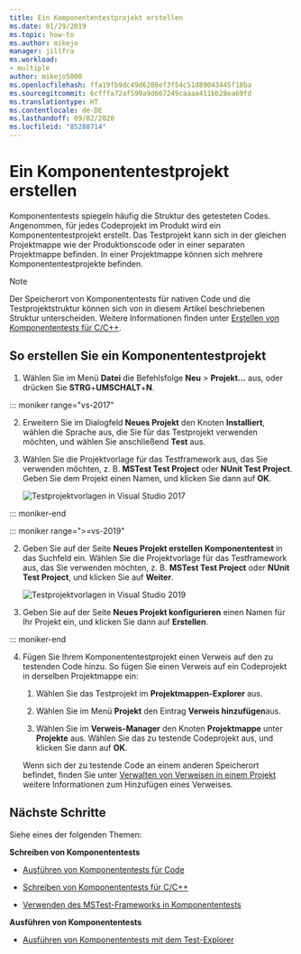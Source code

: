 ```yaml
---
title: Ein Komponententestprojekt erstellen
ms.date: 01/29/2019
ms.topic: how-to
ms.author: mikejo
manager: jillfra
ms.workload:
- multiple
author: mikejo5000
ms.openlocfilehash: ffa19fb9dc49d6286ef3f54c51d89043445f18ba
ms.sourcegitcommit: 6cfffa72af599a9d667249caaaa411bb28ea69fd
ms.translationtype: HT
ms.contentlocale: de-DE
ms.lasthandoff: 09/02/2020
ms.locfileid: "85288714"
---
```

# <a name="create-a-unit-test-project"></a>Ein Komponententestprojekt erstellen

Komponententests spiegeln häufig die Struktur des getesteten Codes. Angenommen, für jedes Codeprojekt im Produkt wird ein Komponententestprojekt erstellt. Das Testprojekt kann sich in der gleichen Projektmappe wie der Produktionscode oder in einer separaten Projektmappe befinden. In einer Projektmappe können sich mehrere Komponententestprojekte befinden.

> [!NOTE]
> Der Speicherort von Komponententests für nativen Code und die Testprojektstruktur können sich von in diesem Artikel beschriebenen Struktur unterscheiden. Weitere Informationen finden unter [Erstellen von Komponententests für C/C++](writing-unit-tests-for-c-cpp.md).

## <a name="to-create-a-unit-test-project"></a>So erstellen Sie ein Komponententestprojekt

1. Wählen Sie im Menü **Datei** die Befehlsfolge **Neu** > **Projekt...** aus, oder drücken Sie **STRG**+**UMSCHALT**+**N**.

::: moniker range="vs-2017"

2. Erweitern Sie im Dialogfeld **Neues Projekt** den Knoten **Installiert**, wählen die Sprache aus, die Sie für das Testprojekt verwenden möchten, und wählen Sie anschließend **Test** aus.

3. Wählen Sie die Projektvorlage für das Testframework aus, das Sie verwenden möchten, z. B. **MSTest Test Project** oder **NUnit Test Project**. Geben Sie dem Projekt einen Namen, und klicken Sie dann auf **OK**.

   ![Testprojektvorlagen in Visual Studio 2017](media/test-project-templates.png)

::: moniker-end

::: moniker range=">=vs-2019"

2. Geben Sie auf der Seite **Neues Projekt erstellen** **Komponententest** in das Suchfeld ein. Wählen Sie die Projektvorlage für das Testframework aus, das Sie verwenden möchten, z. B. **MSTest Test Project** oder **NUnit Test Project**, und klicken Sie auf **Weiter**.

   ![Testprojektvorlagen in Visual Studio 2019](media/vs-2019/test-project-templates.png)

3. Geben Sie auf der Seite **Neues Projekt konfigurieren** einen Namen für Ihr Projekt ein, und klicken Sie dann auf **Erstellen**.

::: moniker-end

4. Fügen Sie Ihrem Komponententestprojekt einen Verweis auf den zu testenden Code hinzu. So fügen Sie einen Verweis auf ein Codeprojekt in derselben Projektmappe ein:

   1. Wählen Sie das Testprojekt im **Projektmappen-Explorer** aus.

   2. Wählen Sie im Menü **Projekt** den Eintrag **Verweis hinzufügen**aus.

   3. Wählen Sie im **Verweis-Manager** den Knoten **Projektmappe** unter **Projekte** aus. Wählen Sie das zu testende Codeprojekt aus, und klicken Sie dann auf **OK**.

   Wenn sich der zu testende Code an einem anderen Speicherort befindet, finden Sie unter [Verwalten von Verweisen in einem Projekt](../ide/managing-references-in-a-project.md) weitere Informationen zum Hinzufügen eines Verweises.

## <a name="next-steps"></a>Nächste Schritte

Siehe eines der folgenden Themen:

**Schreiben von Komponententests**

- [Ausführen von Komponententests für Code](../test/unit-test-your-code.md)

- [Schreiben von Komponententests für C/C++](writing-unit-tests-for-c-cpp.md)

- [Verwenden des MSTest-Frameworks in Komponententests](using-microsoft-visualstudio-testtools-unittesting-members-in-unit-tests.md)

**Ausführen von Komponententests**

- [Ausführen von Komponententests mit dem Test-Explorer](../test/run-unit-tests-with-test-explorer.md)
